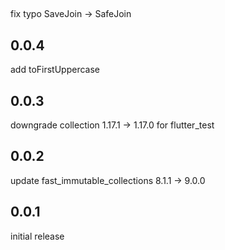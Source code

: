 ## 

fix typo SaveJoin → SafeJoin

## 0.0.4

add toFirstUppercase

## 0.0.3

downgrade collection 1.17.1 → 1.17.0 for flutter_test

## 0.0.2

update fast_immutable_collections 8.1.1 → 9.0.0

## 0.0.1

initial release
